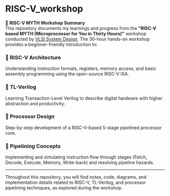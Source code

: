 # RISC-V_workshop

🚀 **RISC-V MYTH Workshop Summary**  
This repository documents my learnings and progress from the **"RISC-V based MYTH (Microprocessor for You in Thirty Hours)"** workshop conducted by [VLSI System Design](https://www.vlsisystemdesign.com/riscv-based-myth/). The 30-hour hands-on workshop provides a beginner-friendly introduction to:

### 🔹 RISC-V Architecture
Understanding instruction formats, registers, memory access, and basic assembly programming using the open-source RISC-V ISA.

### 🔹 TL-Verilog
Learning Transaction-Level Verilog to describe digital hardware with higher abstraction and productivity.

### 🔹 Processor Design
Step-by-step development of a RISC-V-based 5-stage pipelined processor core.

### 🔹 Pipelining Concepts
Implementing and simulating instruction flow through stages (Fetch, Decode, Execute, Memory, Write-back) and resolving pipeline hazards.

---

Throughout this repository, you will find notes, code, diagrams, and implementation details related to RISC-V, TL-Verilog, and processor pipelining techniques, as explored during the workshop.

